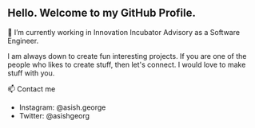 ## Hello. Welcome to my GitHub Profile. 

🔭 I’m currently working in Innovation Incubator Advisory as a Software Engineer. 

I am always down to create fun interesting projects. If you are one of the people who likes to create stuff, then let's connect. I would love to make stuff with you.

📫  Contact me 
 - Instagram: @asish.george
 - Twitter: @asishgeorg
 
<!--
**asishgeorge/asishgeorge** is a ✨ _special_ ✨ repository because its `README.md` (this file) appears on your GitHub profile.

Here are some ideas to get you started:

- 🔭 I’m currently working on ...
- 🌱 I’m currently learning ...
- 👯 I’m looking to collaborate on ...
- 🤔 I’m looking for help with ...
- 💬 Ask me about ...
- 📫 How to reach me: ...
- 😄 Pronouns: ...
- ⚡ Fun fact: ...
-->
